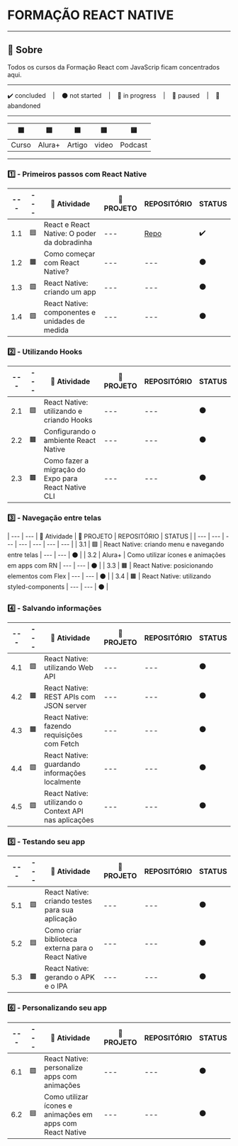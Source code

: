 # FORMAÇÃO REACT NATIVE

---

## 📌 Sobre
  Todos os cursos da Formação React com JavaScrip ficam concentrados aqui.

---

<p>
  ✔️ concluded &nbsp;&nbsp;&nbsp;|&nbsp;&nbsp;&nbsp;
  ⚫ not started &nbsp;&nbsp;&nbsp;|&nbsp;&nbsp;&nbsp;
  🔵 in progress &nbsp;&nbsp;&nbsp;|&nbsp;&nbsp;&nbsp;
  🔶 paused &nbsp;&nbsp;&nbsp;|&nbsp;&nbsp;&nbsp;
  🔴 abandoned 
</p>

---
| 🟪 | 🟦 | 🟫 | 🟥 | 🟨 |
| --- | --- | --- | --- | --- |
| Curso | Alura+ | Artigo | video | Podcast |

---

### 1️⃣ - Primeiros passos com React Native

| --- | --- | 📘 Atividade | 🔗 PROJETO | REPOSITÓRIO | STATUS |
| --- | --- | --- | --- | --- | --- |
| 1.1 | 🟦 | React e React Native: O poder da dobradinha | --- | [Repo](./poder-da-dobradinha/) | ✔️ |
| 1.2 | 🟫 | Como começar com React Native? | --- | --- | ⚫ |
| 1.3 | 🟪 | React Native: criando um app | --- | --- | ⚫ |
| 1.4 | 🟪 | React Native: componentes e unidades de medida | --- | --- | ⚫ |


### 2️⃣ - Utilizando Hooks

| --- | --- | 📘 Atividade | 🔗 PROJETO | REPOSITÓRIO | STATUS |
| --- | --- | --- | --- | --- | --- |
| 2.1 | 🟪 | React Native: utilizando e criando Hooks | --- | --- | ⚫ |
| 2.2 | 🟫 | Configurando o ambiente React Native | --- | --- | ⚫ |
| 2.3 | 🟫 | Como fazer a migração do Expo para React Native CLI | --- | --- | ⚫ |


### 3️⃣ - Navegação entre telas

| --- | --- | 📘 Atividade | 🔗 PROJETO | REPOSITÓRIO | STATUS |
| --- | --- | --- | --- | --- | --- | --- |
| 3.1 | 🟪 | React Native: criando menu e navegando entre telas | --- | --- | ⚫ |
| 3.2 | Alura+ | Como utilizar ícones e animações em apps com RN | --- | --- | ⚫ |
| 3.3 | 🟫 | React Native: posicionando elementos com Flex | --- | --- | ⚫ |
| 3.4 | 🟫 | React Native: utilizando styled-components | --- | --- | ⚫ |


### 4️⃣ - Salvando informações

| --- | --- | 📘 Atividade | 🔗 PROJETO | REPOSITÓRIO | STATUS |
| --- | --- | --- | --- | --- | --- |
| 4.1 | 🟪  | React Native: utilizando Web API | --- | --- | ⚫ |
| 4.2 | 🟫 | React Native: REST APIs com JSON server | --- | --- | ⚫ |
| 4.3 | 🟫 | React Native: fazendo requisições com Fetch | --- | --- | ⚫ |
| 4.4 | 🟪 | React Native: guardando informações localmente | --- | --- | ⚫ |
| 4.5 | 🟪 | React Native: utilizando o Context API nas aplicações | --- | --- | ⚫ |


### 5️⃣ - Testando seu app

| --- | --- | 📘 Atividade | 🔗 PROJETO | REPOSITÓRIO | STATUS |
| --- | --- | --- | --- | --- | --- |
| 5.1  | 🟪 | React Native: criando testes para sua aplicação| --- | --- | ⚫ |
| 5.2  | 🟦 | Como criar biblioteca externa para o React Native | --- | --- | ⚫ |
| 5.3  | 🟫 | React Native: gerando o APK e o IPA | --- | --- | ⚫ |


### 6️⃣ - Personalizando seu app

| --- | --- | 📘 Atividade | 🔗 PROJETO | REPOSITÓRIO | STATUS |
| --- | --- | --- | --- | --- | --- |
| 6.1 | 🟪 | React Native: personalize apps com animações | --- | --- | ⚫ |
| 6.2 | 🟦 | Como utilizar ícones e animações em apps com React Native | --- | --- | ⚫ |